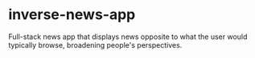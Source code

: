 # inverse-news-app
Full-stack news app that displays news opposite to what the user would typically browse, broadening people's perspectives.
